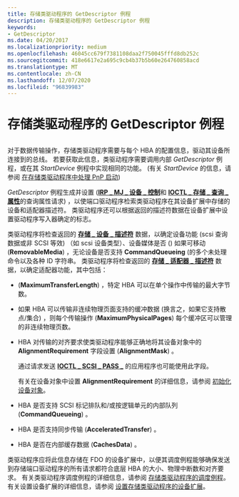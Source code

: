 ```yaml
---
title: 存储类驱动程序的 GetDescriptor 例程
description: 存储类驱动程序的 GetDescriptor 例程
keywords:
- GetDescriptor
ms.date: 04/20/2017
ms.localizationpriority: medium
ms.openlocfilehash: 46045cc679f7381108daa2f750045fffd8db252c
ms.sourcegitcommit: 418e6617e2a695c9cb4b37b5b60e264760858acd
ms.translationtype: MT
ms.contentlocale: zh-CN
ms.lasthandoff: 12/07/2020
ms.locfileid: "96839983"
---
```

# <a name="storage-class-drivers-getdescriptor-routine"></a>存储类驱动程序的 GetDescriptor 例程


## <span id="ddk_storage_class_drivers_getdescriptor_routine_kg"></span><span id="DDK_STORAGE_CLASS_DRIVERS_GETDESCRIPTOR_ROUTINE_KG"></span>


对于数据传输操作，存储类驱动程序需要与每个 HBA 的配置信息，驱动其设备所连接到的总线。 若要获取此信息，类驱动程序需要调用内部 *GetDescriptor* 例程，或在其 *StartDevice* 例程中实现相同的功能。  (有关 *StartDevice* 的信息，请参阅 [在存储类驱动程序中处理 PnP 启动](handling-pnp-start-in-a-storage-class-driver.md)) 

*GetDescriptor* 例程生成并设置 ([**IRP \_ MJ \_ 设备 \_ 控制**](../kernel/irp-mj-device-control.md)和 [**IOCTL \_ 存储 \_ 查询 \_ 属性**](/windows-hardware/drivers/ddi/ntddstor/ni-ntddstor-ioctl_storage_query_property)的查询属性请求) ，以使端口驱动程序检索类驱动程序在其设备扩展中存储的设备和适配器描述符。 类驱动程序还可以根据返回的描述符数据在设备扩展中设置驱动程序写入器确定的标志。

类驱动程序将检查返回的 [**存储 \_ 设备 \_ 描述符**](/windows-hardware/drivers/ddi/ntddstor/ns-ntddstor-_storage_device_descriptor) 数据，以确定设备功能 (scsi 查询数据或非 SCSI 等效) （如 scsi 设备类型）、设备媒体是否 () 如果可移动 (**RemovableMedia**) ，无论设备是否支持 **CommandQueueing** (的多个未处理命令以及各种 ID 字符串。 类驱动程序将检查返回的 [**存储 \_ 适配器 \_ 描述符**](/windows-hardware/drivers/ddi/ntddstor/ns-ntddstor-_storage_adapter_descriptor) 数据，以确定适配器功能，其中包括：

-    (**MaximumTransferLength**) ，特定 HBA 可以在单个操作中传输的最大字节数。

-   如果 HBA 可以传输非连续物理页面支持的缓冲数据 (换言之，如果它支持散点/集合) ，则每个传输操作 (**MaximumPhysicalPages**) 每个缓冲区可以管理的非连续物理页数。

-   HBA 对传输的对齐要求使类驱动程序能够正确地将其设备对象中的 **AlignmentRequirement** 字段设置 (**AlignmentMask**) 。

    通过请求发送 [**IOCTL \_ SCSI \_ PASS \_**](/windows-hardware/drivers/ddi/ntddscsi/ni-ntddscsi-ioctl_scsi_pass_through) 的应用程序也可能使用此字段。

    有关在设备对象中设置 **AlignmentRequirement** 的详细信息，请参阅 [初始化设备对象](../kernel/initializing-a-device-object.md)。

-   HBA 是否支持 SCSI 标记排队和/或按逻辑单元的内部队列 (**CommandQueueing**) 。

-   HBA 是否支持同步传输 (**AcceleratedTransfer**) 。

-   HBA 是否在内部缓存数据 (**CachesData**) 。

类驱动程序应将此信息存储在 FDO 的设备扩展中，以便其调度例程能够确保发送到存储端口驱动程序的所有请求都符合底层 HBA 的大小、物理中断数和对齐要求。 有关类驱动程序调度例程的详细信息，请参阅 [存储类驱动程序的调度例程](storage-class-driver-s-dispatch-routines.md)。 有关设置设备扩展的详细信息，请参阅 [设置存储类驱动程序的设备扩展](setting-up-a-storage-class-driver-s-device-extension.md)。

 

